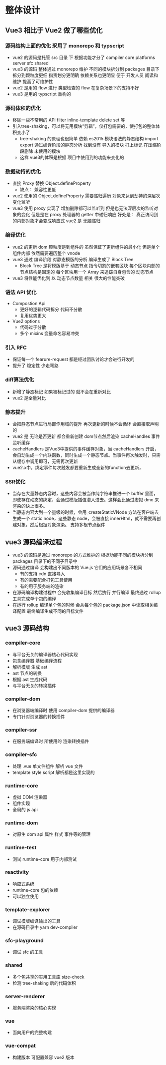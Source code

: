 
# 整体设计

## Vue3 相比于 Vue2 做了哪些优化

### 源码结构上面的优化  采用了  monorepo 和 typscript

* vue2 的源码是托管 src 目录 下  根据功能才分了  compiler  core  platforms  server  sfc  shared
* vue3 的源码 整体通过 monorepo 维护 不同的模块拆分到 packages 目录下 拆分到颗粒度更细 指责划分更明确 依赖关系也更明显 便于 开发人员 阅读和维护 提高了可维护性
* vue2 是用的  flow 进行 类型检查的  flow  在复杂场景下的支持不好
* vue3 是用的 typscript 重构的

### 源码体积的优化

* 移除一些不常用的 API filter inline-template delete  set 等
* 引入tree-shaking，可以将无用模块“剪辑”，仅打包需要的，使打包的整体体积变小了
  * tree-shaking 的原理也很简单 依赖 es2015 模块语法的静态结构  import  export 通过编译阶段的静态分析 找到没有 导入的模块 打上标记  在压缩阶段删除 未使用的模块
  * 这样 vue3的体积是根据 项目中使用到的功能来变化的

### 数据劫持的优化

* 直接 Proxy 替换 Object.defineProperty
  * 缺点：  兼容性更低
* vue2 使用的 Object.defineProperty 需要递归遍历 对象来达到劫持的深层次变化监听
* vue3 使用 proxy 实现了 增加删除都可以监听到  但是也无法深层次的监听对象的变化 但是是在 proxy 处理器的 getter 中递归响应   好处是： 真正访问到的内部对象才会变成响应式   vue2 是 无脑递归

### 编译优化

* vue2 的更新 dom  颗粒度是到组件的   虽然保证了更新组件的最小化 但是单个组件内部 依然需要遍历整个 vnode
* vue3 通过 编译阶段 对静态模版的分析 编译生成了  Block Tree  
  * Block Tree 是将模版基于 动态节点 指令切割的嵌套区块 每个区块内部的节点结构是固定的 每个区块用一个 Array 来追踪自身包含的 动态节点
* vue3 将性能优化到 以 动态节点数量 相关  很大的性能突破

### 语法 API 优化

* Compostion  Api
  * 更好的逻辑代码拆分  代码不分散
  * 复用优势更大
* Vue2 options  
  * 代码过于分散
  * 多个 mixins 变量命名容易冲突

### 引入 RFC

* 保证每一个 fearure-request 都是经过团队讨论才会进行开发的
* 提升了 稳定性 少走弯路

### diff算法优化

* 新增了静态标记 如果被标记过的 就不会在重新对比
* vue2 是全量对比

### 静态提升

* 会把静态节点进行局部作用域的提升  再次更新的时候不会循环 会直接取声明的
* vue2 是 无论是否更新 都会重新创建 dom节点然后渲染
 cacheHandles 事件监听缓存
* cacheHandlers 是Vue3中提供的事件缓存对象，当 cacheHandlers 开启，会自动生成一个内联函数，同时生成一个静态节点。当事件再次触发时，只需从缓存中调用即可，无需再次更新
* vue2.x中，绑定事件每次触发都要重新生成全新的function去更新，

### SSR优化

* 当存在大量静态内容时，这些内容会被当作纯字符串推进一个 buffer 里面，即使存在动态的绑定，会通过模版插值潜入进去。这样会比通过虚拟 dmo 来渲染的快上很多。
* 当静态内容大到一个量级的时候，会用_createStaticVNode 方法在客户端去生成一个 static node，这些静态 node，会被直接 innerHtml，就不需要再创建对象，然后根据对象渲染。
支持多根节点组件

## vue3 源码编译过程

* vue3 的源码是通过 monorepo 的方式维护的  根据功能不同的模块拆分到 packages 目录下的不同子目录中
* 源码通过编译 会构建出不同版本的 Vue.js 它们的应用场景各不相同
  * 有的支持 cdn 直接导入
  * 有的需要配合打包工具使用
  * 有的用于服务端的渲染
* 在源码编译构建过程中 会先收集编译目标 然后执行 并行编译  最终通过 rollup 工具完成单个包的编译
* 在运行 rollup 编译单个包的时候 会从每个包的 package.json 中读取相关编译配置 最终编译生成不同的目标文件

## vue3 源码结构

### compiler-core

* 与平台无关的编译器核心代码实现
* 包含编译器  基础编译流程
* 解析模版 生成 ast
* ast 节点的转换
* 根据 ast 生成代码
* 与平台无关的转换插件

### compiler-dom

* 在浏览器端编译时 使用 compiler-dom 提供的编译器
* 专门针对浏览器的转换插件

### compiler-ssr

* 在服务端编译时 所使用的 渲染转换插件

### compiler-sfc

* 处理 .vue 单文件组件 解析 vue 文件  
* template style script 解析都是这里实现的

### runtime-core

* 虚拟 DOM 渲染器
* 组件实现
* 全局的 js api

### runtime-dom

* 对原生 dom api   属性 样式 事件等的管理

### runtime-test

* 测试 runtime-core 用于内部测试

### reactivity

* 响应式系统
* runtime-core 包的依赖
* 可以独立使用

### template-explorer

* 调试模版编译输出的工具
* 在源码目录中 yarn dev-compiler

### sfc-playground

* 调试 sfc 的工具

### shared

* 多个包共享的实用工具库
size-check
* 检测 tree-shaking 后的代码体积

### server-renderer

* 服务端渲染的核心实现

### vue

* 面向用户的完整构建

### vue-compat

* 构建版本 可配置兼容 vue2 版本
